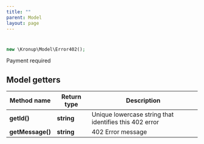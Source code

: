 ```yaml
---
title: ""
parent: Model
layout: page
---
```


# 

```php
new \Kronup\Model\Error402();
```

Payment required

## Model getters

Method name | Return type | Description
------------ | ------------- | -------------
**getId()** | **string** | Unique lowercase string that identifies this 402 error
**getMessage()** | **string** | 402 Error message

